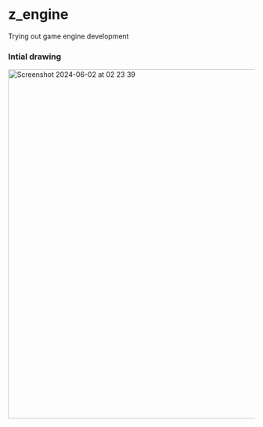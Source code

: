 # z_engine
Trying out game engine development
### Intial drawing
<img width="712" alt="Screenshot 2024-06-02 at 02 23 39" src="https://github.com/tommasobruno/z_engine/assets/127700628/a27d9a9c-fa67-4d99-9d6e-16352a01f2ae">
